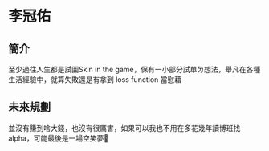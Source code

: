 # 李冠佑

## 簡介
至少過往人生都是試圖Skin in the game，保有一小部分試單ㄉ想法，舉凡在各種生活經驗中，就算失敗還是有拿到 loss function 當慰藉

## 未來規劃
並沒有賺到啥大錢，也沒有很厲害，如果可以我也不用在多花幾年讀博班找alpha，可能最後是一場空笑夢🥲
